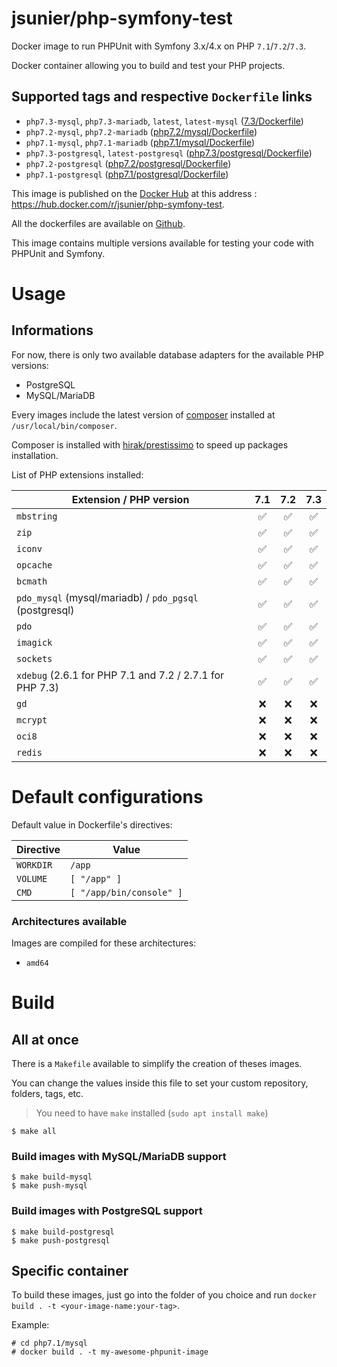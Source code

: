 # jsunier/php-symfony-test

Docker image to run PHPUnit with Symfony 3.x/4.x on PHP `7.1`/`7.2`/`7.3`.

Docker container allowing you to build and test your PHP projects.

## Supported tags and respective `Dockerfile` links

- `php7.3-mysql`, `php7.3-mariadb`, `latest`, `latest-mysql` ([7.3/Dockerfile](https://github.com/jsunier/php-symfony-test/blob/master/php7.3/mysql/Dockerfile))
- `php7.2-mysql`, `php7.2-mariadb` ([php7.2/mysql/Dockerfile](https://github.com/jsunier/php-symfony-test/blob/master/php7.2/mysql/Dockerfile))
- `php7.1-mysql`, `php7.1-mariadb` ([php7.1/mysql/Dockerfile](https://github.com/jsunier/php-symfony-test/blob/master/php7.1/mysql/Dockerfile))
- `php7.3-postgresql`, `latest-postgresql` ([php7.3/postgresql/Dockerfile](https://github.com/jsunier/php-symfony-test/blob/master/php7.3/postgresql/Dockerfile))
- `php7.2-postgresql` ([php7.2/postgresql/Dockerfile](https://github.com/jsunier/php-symfony-test/blob/master/php7.2/postgresql/Dockerfile))
- `php7.1-postgresql` ([php7.1/postgresql/Dockerfile](https://github.com/jsunier/php-symfony-test/blob/master/php7.1/postgresql/Dockerfile))

This image is published on the [Docker Hub](https://hub.docker.com) at this address : https://hub.docker.com/r/jsunier/php-symfony-test.

All the dockerfiles are available on [Github](https://github.com/jsunier/php-symfony-test).

This image contains multiple versions available for testing your code with PHPUnit and Symfony.

# Usage

## Informations

For now, there is only two available database adapters for the available PHP versions:

* PostgreSQL
* MySQL/MariaDB

Every images include the latest version of [composer](https://getcomposer.org) installed at `/usr/local/bin/composer`.

Composer is installed with [hirak/prestissimo](https://packagist.org/packages/hirak/prestissimo) to speed up packages installation.

List of PHP extensions installed:

| Extension / PHP version                                 |  7.1  |  7.2  |  7.3  |
| ------------------------------------------------------- | :---: | :---: | :---: |
| `mbstring`                                              |   ✅   |   ✅   |   ✅   |
| `zip`                                                   |   ✅   |   ✅   |   ✅   |
| `iconv`                                                 |   ✅   |   ✅   |   ✅   |
| `opcache`                                               |   ✅   |   ✅   |   ✅   |
| `bcmath`                                                |   ✅   |   ✅   |   ✅   |
| `pdo_mysql` (mysql/mariadb) / `pdo_pgsql` (postgresql)  |   ✅   |   ✅   |   ✅   |
| `pdo`                                                   |   ✅   |   ✅   |   ✅   |
| `imagick`                                               |   ✅   |   ✅   |   ✅   |
| `sockets`                                               |   ✅   |   ✅   |   ✅   |
| `xdebug` (2.6.1 for PHP 7.1 and 7.2 / 2.7.1 for PHP 7.3)|   ✅   |   ✅   |   ✅   |
| `gd`                                                    |   ❌   |   ❌   |   ❌   |
| `mcrypt`                                                |   ❌   |   ❌   |   ❌   |
| `oci8`                                                  |   ❌   |   ❌   |   ❌   |
| `redis`                                                 |   ❌   |   ❌   |   ❌   |

# Default configurations

Default value in Dockerfile's directives:

| Directive | Value                    |
| --------- | ------------------------ |
| `WORKDIR` | `/app`                   |
| `VOLUME`  | `[ "/app" ]`             |
| `CMD`     | `[ "/app/bin/console" ]` |

### Architectures available

Images are compiled for these architectures:

* `amd64`

# Build

## All at once

There is a `Makefile` available to simplify the creation of theses images.

You can change the values inside this file to set your custom repository, folders, tags, etc.

> You need to have `make` installed (`sudo apt install make`)

```
$ make all
```

### Build images with MySQL/MariaDB support

```
$ make build-mysql
$ make push-mysql
```

### Build images with PostgreSQL support

```
$ make build-postgresql
$ make push-postgresql
```

## Specific container

To build these images, just go into the folder of you choice and run `docker build . -t <your-image-name:your-tag>`.

Example:
```
# cd php7.1/mysql
# docker build . -t my-awesome-phpunit-image
```
